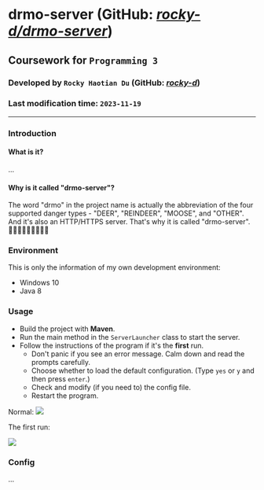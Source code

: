 # **drmo-server** (GitHub: *[rocky-d/drmo-server](https://github.com/rocky-d/drmo-server)*)

## Coursework for `Programming 3`

### Developed by `Rocky Haotian Du` (GitHub: *[rocky-d](https://github.com/rocky-d)*)

### Last modification time: `2023-11-19`

------

### Introduction

#### What is it?

...

#### Why is it called "drmo-server"?

The word "drmo" in the project name is actually the abbreviation of the four supported danger types - "DEER", "REINDEER", "MOOSE", and "OTHER". And it's also an HTTP/HTTPS server. That's why it is called "drmo-server". 🎄🎄🎄🦌🦌🦌🌐🌐🌐

### Environment

This is only the information of my own development environment:

- Windows 10
- Java 8

### Usage

- Build the project with **Maven**.
- Run the main method in the `ServerLauncher` class to start the server.
- Follow the instructions of the program if it's the **first** run.
  - Don't panic if you see an error message. Calm down and read the prompts carefully.
  - Choose whether to load the default configuration. (Type `yes` or `y` and then press `enter`.)
  - Check and modify (if you need to) the config file.
  - Restart the program.

Normal:
![](https://cdn.jsdelivr.net/gh/rocky-d/picgo-img@master/img/20231119221737.png)

The first run:

![](https://cdn.jsdelivr.net/gh/rocky-d/picgo-img@master/img/newnew20231119221641.png)

### Config

...
